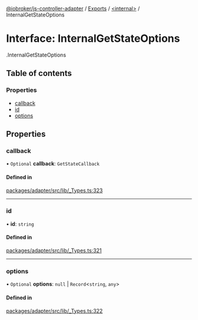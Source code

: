 [@iobroker/js-controller-adapter](../README.md) / [Exports](../modules.md) / [<internal\>](../modules/internal_.md) / InternalGetStateOptions

# Interface: InternalGetStateOptions

[<internal>](../modules/internal_.md).InternalGetStateOptions

## Table of contents

### Properties

- [callback](internal_.InternalGetStateOptions.md#callback)
- [id](internal_.InternalGetStateOptions.md#id)
- [options](internal_.InternalGetStateOptions.md#options)

## Properties

### callback

• `Optional` **callback**: `GetStateCallback`

#### Defined in

[packages/adapter/src/lib/_Types.ts:323](https://github.com/ioBroker/ioBroker.js-controller/blob/cbd40230/packages/adapter/src/lib/_Types.ts#L323)

___

### id

• **id**: `string`

#### Defined in

[packages/adapter/src/lib/_Types.ts:321](https://github.com/ioBroker/ioBroker.js-controller/blob/cbd40230/packages/adapter/src/lib/_Types.ts#L321)

___

### options

• `Optional` **options**: ``null`` \| `Record`<`string`, `any`\>

#### Defined in

[packages/adapter/src/lib/_Types.ts:322](https://github.com/ioBroker/ioBroker.js-controller/blob/cbd40230/packages/adapter/src/lib/_Types.ts#L322)
